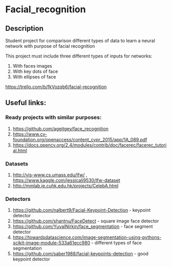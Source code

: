 # Facial_recognition
## Description
Student project for comparison different types of data to learn a neural network with purpose of facial recognition

This project must include three different types of inputs for networks:
1) With faces images
2) With key dots of face
3) With ellipses of face

https://trello.com/b/fkVozqb6/facial-recognition

## Useful links:
### Ready projects with similar purposes:
1) https://github.com/ageitgey/face_recognition
2) https://www.cv-foundation.org/openaccess/content_cvpr_2015/app/1A_089.pdf
3) https://docs.opencv.org/2.4/modules/contrib/doc/facerec/facerec_tutorial.html

### Datasets
1) http://vis-www.cs.umass.edu/lfw/ , https://www.kaggle.com/jessicali9530/lfw-dataset
2) http://mmlab.ie.cuhk.edu.hk/projects/CelebA.html

### Detectors
1) https://github.com/nalbert9/Facial-Keypoint-Detection - keypoint detector
2) https://github.com/shantnu/FaceDetect - square image face detector
3) https://github.com/YuvalNirkin/face_segmentation - face segment detector
4) https://towardsdatascience.com/image-segmentation-using-pythons-scikit-image-module-533a61ecc980 - different types of face segmentation
5) https://github.com/saber1988/facial-keypoints-detection - good keypoint detector
